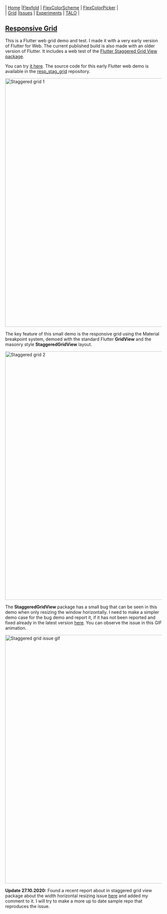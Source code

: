 | [Home](README)   |[Flexfold](flexfold) | [FlexColorScheme](colorscheme) | [FlexColorPicker](colorpicker) |  
| [Grid](gridview) |[Issues](issues)     | [Experiments](experiments)     | [TALO](talo)                   |

## [Responsive Grid](http://rydmike.com/gridtest)

This is a Flutter web grid demo and test. I made it with a very early version of Flutter for Web. The current 
published build is also made with an older version of Flutter. It includes a web test
of the [Flutter Staggered Grid View package](https://pub.dev/packages/flutter_staggered_grid_view).

You can try [it here](http://rydmike.com/gridtest/#/). The source code for this early Flutter web demo
is available in the [resp_stag_grid](https://github.com/rydmike/resp_stag_grid) repository. 

<img src="https://rydmike.com/assets/stag_grid1.png?raw=true" alt="Staggered grid 1" width="800"/>

The key feature of this small demo is the responsive grid using the Material breakpoint system,
demoed with the standard Flutter **GridView** and the masonry style **StaggeredGridView** layout.

<img src="https://rydmike.com/assets/stag_grid2.png?raw=true" alt="Staggered grid 2" width="800"/>

The **StaggeredGridView** package has a small bug that can be seen in this demo when only resizing the
window horizontally. I need to make a simpler demo case for the bug demo and report it, if it has not been
reported and fixed already in the latest version [here](https://github.com/letsar/flutter_staggered_grid_view).
You can observe the issue in this GIF animation.

<img src="https://rydmike.com/assets/StagGridIssueDemo1.gif?raw=true" alt="Staggered grid issue gif" width="800"/>

**Update 27.10.2020:** Found a recent report about in staggered grid view package about the width horizontal
resizing issue [here](https://github.com/letsar/flutter_staggered_grid_view/issues/138) and added my 
comment to it. I will try to make a more up to date sample repo that reproduces the issue.
